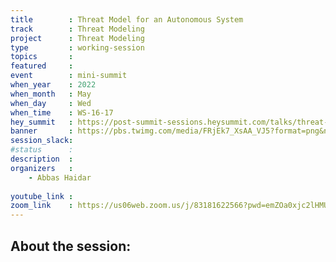 ```yaml
---
title        : Threat Model for an Autonomous System
track        : Threat Modeling
project      : Threat Modeling
type         : working-session
topics       :
featured     :
event        : mini-summit
when_year    : 2022
when_month   : May
when_day     : Wed
when_time    : WS-16-17
hey_summit   : https://post-summit-sessions.heysummit.com/talks/threat-model-for-an-autonomous-system/
banner       : https://pbs.twimg.com/media/FRjEk7_XsAA_VJ5?format=png&name=small
session_slack:
#status      : 
description  :
organizers   :
    - Abbas Haidar
    
youtube_link : 
zoom_link    : https://us06web.zoom.us/j/83181622566?pwd=emZOa0xjc2lHMUh1QTFNR3Vkek5LQT09
---
```


## About the session:

